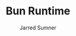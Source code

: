 ---
title: "Bun Runtime"
description: "Fast JavaScript runtime, package manager, and bundler built with Zig, designed as a drop-in replacement for Node.js."
topic: "Developer Tools"
category: tool
author: "Jarred Sumner"
url: "https://bun.sh/"
tags: ["runtime", "javascript", "package-manager", "bundler", "performance"]
difficulty: intermediate
format: software
estimatedTime: "Variable"
license: "MIT"
isFree: true
isOpenSource: true
publishedAt: 2025-10-16
featured: false
---